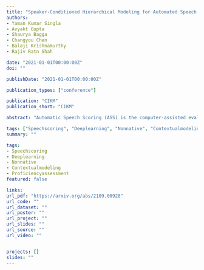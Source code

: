 ```yaml
---
title: "Speaker-Conditioned Hierarchical Modeling for Automated Speech Scoring"
authors:
- Yaman Kumar Singla
- Avyakt Gupta
- Shaurya Bagga
- Changyou Chen
- Balaji Krishnamurthy
- Rajiv Ratn Shah

date: "2021-01-01T00:00:00Z"
doi: ""

publishDate: "2021-01-01T00:00:00Z"

publication_types: ["conference"]

publication: "CIKM"
publication_short: "CIKM"

abstract: "Automatic Speech Scoring (ASS) is the computer-assisted evaluation of a candidate's speaking proficiency in a language. ASS systems face many challenges like open grammar, variable pronunciations, and unstructured or semi-structured content. Recent deep learning approaches have shown some promise in this domain. However, most of these approaches focus on extracting features from a single audio, making them suffer from the lack of speaker-specific context required to model such a complex task. We propose a novel deep learning technique for non-native ASS, called speaker-conditioned hierarchical modeling. In our technique, we take advantage of the fact that oral proficiency tests rate multiple responses for a candidate. We extract context vectors from these responses and feed them as additional speaker-specific context to our network to score a particular response. We compare our technique with strong baselines and find that such modeling improves the model's average performance by 6.92% (maximum = 12.86%, minimum = 4.51%). We further show both quantitative and qualitative insights into the importance of this additional context in solving the problem of ASS."

tags: ["Speechscoring", "Deeplearning", "Nonnative", "Contextualmodeling", "Proficiencyassessment"]
summary: ""

tags:
- Speechscoring
- Deeplearning
- Nonnative
- Contextualmodeling
- Proficiencyassessment
featured: false

links:
url_pdf: "https://arxiv.org/abs/2109.00928"
url_code: ""
url_dataset: ""
url_poster: ""
url_project: ""
url_slides: ""
url_source: ""
url_video: ""


projects: []
slides: ""
---
```



